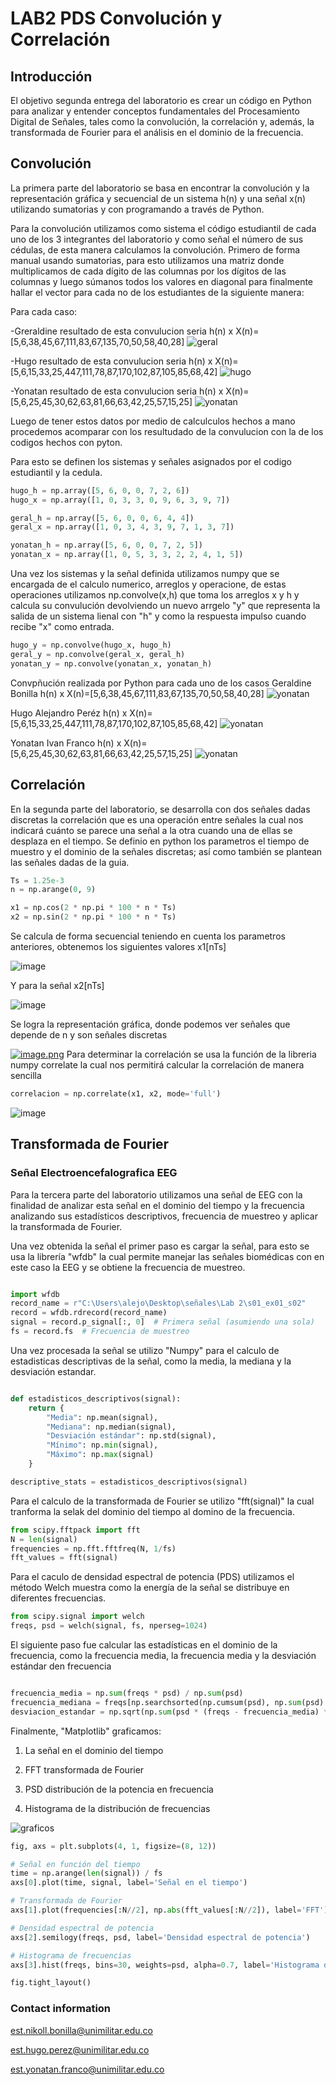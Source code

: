 # LAB2 PDS Convolución y Correlación 

## Introducción  
El objetivo segunda entrega del laboratorio es crear un código en Python para analizar y entender conceptos fundamentales del Procesamiento Digital de Señales, tales como la convolución, la correlación y, además, la transformada de Fourier para el análisis en el dominio de la frecuencia.

## Convolución 
La primera parte del laboratorio se basa en encontrar la convolución y la representación gráfica y secuencial de un sistema h(n) y una señal x(n) utilizando sumatorias y con programando a través de Python.

Para la convolución utilizamos como sistema el código estudiantil de cada uno de los 3 integrantes del laboratorio y  como señal el número de sus cédulas, de esta manera calculamos la convolución. Primero de forma manual usando sumatorias, para esto utilizamos una matriz donde multiplicamos de cada dígito de las columnas por los dígitos de las columnas y luego súmanos todos los valores en diagonal para finalmente hallar el vector para cada no de los estudiantes de la siguiente manera:

Para cada caso:

-Greraldine resultado de esta convulucion seria h(n) x X(n)=[5,6,38,45,67,111,83,67,135,70,50,58,40,28]
![geral](Convulucion.geral.png)


-Hugo resultado de esta convulucion seria h(n) x X(n)=[5,6,15,33,25,447,111,78,87,170,102,87,105,85,68,42]
![hugo](Convulucion.Hugo.png)


-Yonatan resultado de esta convulucion seria h(n) x X(n)=[5,6,25,45,30,62,63,81,66,63,42,25,57,15,25]
![yonatan](Convolucion.ivan.png)

Luego de tener estos datos por medio de calculculos hechos a mano procedemos acomparar con los resultudado de la convulucion  con la de los codigos hechos con pyton. 

Para esto se definen los sistemas y señales asignados por el codigo estudiantil y la cedula.

```python
hugo_h = np.array([5, 6, 0, 0, 7, 2, 6])
hugo_x = np.array([1, 0, 3, 3, 0, 9, 6, 3, 9, 7])

geral_h = np.array([5, 6, 0, 0, 6, 4, 4])
geral_x = np.array([1, 0, 3, 4, 3, 9, 7, 1, 3, 7])

yonatan_h = np.array([5, 6, 0, 0, 7, 2, 5])
yonatan_x = np.array([1, 0, 5, 3, 3, 2, 2, 4, 1, 5])
```

Una vez los sistemas y la señal definida utilizamos numpy que se encargada de el calculo numerico, arreglos y operacione, de estas operaciones utilizamos np.convolve(x,h) que toma los arreglos x y h y calcula su convulución devolviendo un nuevo arrgelo "y" que representa la salida de un sistema lienal con "h" y como la respuesta impulso cuando recibe "x" como entrada.

```python
hugo_y = np.convolve(hugo_x, hugo_h)
geral_y = np.convolve(geral_x, geral_h)
yonatan_y = np.convolve(yonatan_x, yonatan_h) 
```

Convpñución realizada por Python para cada uno de los casos 
Geraldine Bonilla h(n) x X(n)=[5,6,38,45,67,111,83,67,135,70,50,58,40,28]
![yonatan](Conv.py.g.png)

Hugo Alejandro Peréz h(n) x X(n)=[5,6,15,33,25,447,111,78,87,170,102,87,105,85,68,42]
![yonatan](Conv.py.h.png)

Yonatan Ivan Franco h(n) x X(n)=[5,6,25,45,30,62,63,81,66,63,42,25,57,15,25]
![yonatan](Conv.py.y.png)

## Correlación 
En la segunda parte del laboratorio, se desarrolla con dos señales dadas  discretas la correlación que es una operación entre señales la cual nos indicará cuánto se parece una señal a la otra cuando una de ellas se desplaza en el tiempo. 
Se definio en python los parametros el tiempo de muestro y el dominio de la señales discretas; así como también se plantean las señales dadas de la guia.

 ```python
Ts = 1.25e-3  
n = np.arange(0, 9)  

x1 = np.cos(2 * np.pi * 100 * n * Ts)
x2 = np.sin(2 * np.pi * 100 * n * Ts)
```
Se calcula de forma secuencial teniendo en cuenta los parametros anteriores, obtenemos los siguientes valores x1[nTs]

![image](https://github.com/user-attachments/assets/0533666d-699d-4f96-95be-d6a0e7a7a08c)

Y para la señal x2[nTs] 

![image](https://github.com/user-attachments/assets/089943fd-4c79-4915-b2c0-0f133172c348)

Se logra la representación gráfica, donde podemos ver señales que depende de n y son señales discretas 

[![image.png](https://i.postimg.cc/4ND1FrvX/image.png)](https://postimg.cc/JGQJsYdF)
Para determinar la correlación se usa la función de la libreria numpy correlate la cual nos permitirá calcular la correlación de manera sencilla
```python
correlacion = np.correlate(x1, x2, mode='full')
```



![image](https://github.com/user-attachments/assets/3ad2366e-e8bc-40d3-a6dc-4fc2b5312e5a)

## Transformada de Fourier 
###  Señal Electroencefalografica EEG
Para la tercera parte del laboratorio utilizamos una señal de EEG con la finalidad de analizar esta señal en el dominio del tiempo y la frecuencia analizando sus estadísticos descriptivos, frecuencia de muestreo y aplicar la transformada de Fourier. 

Una vez obtenida la señal el primer paso es cargar la señal, para esto se usa la librería "wfdb" la cual permite manejar las señales biomédicas con en este caso la EEG y se obtiene la frecuencia de muestreo.

```python

import wfdb
record_name = r"C:\Users\alejo\Desktop\señales\Lab 2\s01_ex01_s02"
record = wfdb.rdrecord(record_name)
signal = record.p_signal[:, 0]  # Primera señal (asumiendo una sola)
fs = record.fs  # Frecuencia de muestreo

```
Una vez procesada la señal se utilizo  "Numpy" para el calculo de estadisticas descriptivas de la señal, como la media, la mediana y la desviación estandar.
```python

def estadisticos_descriptivos(signal):
    return {
        "Media": np.mean(signal),
        "Mediana": np.median(signal),
        "Desviación estándar": np.std(signal),
        "Mínimo": np.min(signal),
        "Máximo": np.max(signal)
    }

descriptive_stats = estadisticos_descriptivos(signal)

```
Para el calculo de la transformada de Fourier se utilizo "fft(signal)" la cual tranforma la selak del dominio del tiempo al domino de la frecuencia.

```python
from scipy.fftpack import fft
N = len(signal)
frequencies = np.fft.fftfreq(N, 1/fs)
fft_values = fft(signal)
```

Para el caculo de densidad espectral de potencia (PDS) utilizamos el método Welch muestra como la energía de la señal se distribuye en diferentes frecuencias. 

```python
from scipy.signal import welch
freqs, psd = welch(signal, fs, nperseg=1024)

```
El siguiente paso fue calcular las estadísticas en el dominio de la frecuencia, como la frecuencia media, la frecuencia media y la desviación estándar den frecuencia
```python

frecuencia_media = np.sum(freqs * psd) / np.sum(psd)
frecuencia_mediana = freqs[np.searchsorted(np.cumsum(psd), np.sum(psd) / 2)]
desviacion_estandar = np.sqrt(np.sum(psd * (freqs - frecuencia_media) ** 2) / np.sum(psd))
```


Finalmente, "Matplotlib"  graficamos:
 1) La señal en el dominio del tiempo

 2) FFT transformada de Fourier

 3) PSD distribución de la potencia en frecuencia

 4) Histograma de la distribución de  frecuencias
    
![graficos](graficos.jpeg)

```python
fig, axs = plt.subplots(4, 1, figsize=(8, 12))

# Señal en función del tiempo
time = np.arange(len(signal)) / fs
axs[0].plot(time, signal, label='Señal en el tiempo')

# Transformada de Fourier
axs[1].plot(frequencies[:N//2], np.abs(fft_values[:N//2]), label='FFT')

# Densidad espectral de potencia
axs[2].semilogy(freqs, psd, label='Densidad espectral de potencia')

# Histograma de frecuencias
axs[3].hist(freqs, bins=30, weights=psd, alpha=0.7, label='Histograma de frecuencias')

fig.tight_layout()

```

### Contact information
est.nikoll.bonilla@unimilitar.edu.co

est.hugo.perez@unimilitar.edu.co

est.yonatan.franco@unimilitar.edu.co
